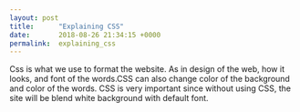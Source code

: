 ```yaml
---
layout: post
title:      "Explaining CSS"
date:       2018-08-26 21:34:15 +0000
permalink:  explaining_css
---
```


Css is what we use to format the website. As in design of the web, how it looks, and font of the words.CSS can also change color of the background and color of the words. CSS is very important since without using CSS, the site will be blend white background with default font. 
